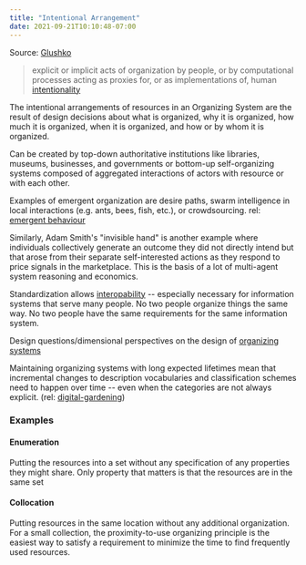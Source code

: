 ```yaml
---
title: "Intentional Arrangement"
date: 2021-09-21T10:10:48-07:00
---
```


Source: [Glushko](https://berkeley.pressbooks.pub/tdo4p/chapter/the-concept-of-intentional-arrangement/)

> explicit or implicit acts of organization by people, or by computational processes acting as proxies for, or as implementations of, human [intentionality](thoughts/intentionality.md)

The intentional arrangements of resources in an Organizing System are the result of design decisions about what is organized, why it is organized, how much it is organized, when it is organized, and how or by whom it is organized.

Can be created by top-down authoritative institutions like libraries, museums, businesses, and governments or bottom-up self-organizing systems composed of aggregated interactions of actors with resource or with each other.

Examples of emergent organization are desire paths, swarm intelligence in local interactions (e.g. ants, bees, fish, etc.), or crowdsourcing. rel: [emergent behaviour](thoughts/emergent-behaviour.md)

Similarly, Adam Smith's "invisible hand" is another example where individuals collectively generate an outcome they did not directly intend but that arose from their separate self-interested actions as they respond to price signals in the marketplace. This is the basis of a lot of multi-agent system reasoning and economics.

Standardization allows [interopability](thoughts/interopability.md) -- especially necessary for information systems that serve many people. No two people organize things the same way. No two people have the same requirements for the same information system.

Design questions/dimensional perspectives on the design of [organizing systems](thoughts/organizing-systems.md)

Maintaining organizing systems with long expected lifetimes mean that incremental changes to description vocabularies and classification schemes need to happen over time -- even when the categories are not always explicit. (rel: [digital-gardening](posts/digital-gardening.md))

### Examples
#### Enumeration
Putting the resources into a set without any specification of any properties they might share. Only property that matters is that the resources are in the same set

#### Collocation
Putting resources in the same location without any additional organization. For a small collection, the proximity-to-use organizing principle is the easiest way to satisfy a requirement to minimize the time to find frequently used resources.

